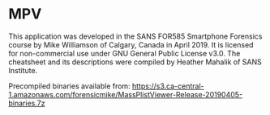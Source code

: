 # MPV
This application was developed in the SANS FOR585 Smartphone Forensics course by Mike Williamson of Calgary, Canada in April 2019. It is licensed for non-commercial use under GNU General Public License v3.0. The cheatsheet and its descriptions were compiled by Heather Mahalik of SANS Institute. 

Precompiled binaries available from: https://s3.ca-central-1.amazonaws.com/forensicmike/MassPlistViewer-Release-20190405-binaries.7z
